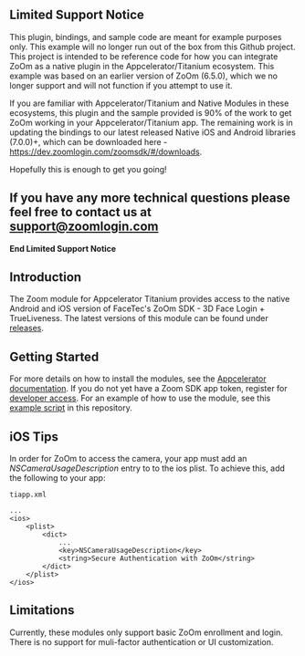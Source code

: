 **Limited Support Notice**
--------------------------
This plugin, bindings, and sample code are meant for example purposes only.  This example will no longer run out of the box from this Github project.  This project is intended to be reference code for how you can integrate ZoOm as a native plugin in the Appcelerator/Titanium ecosystem.  This example was based on an earlier version of ZoOm (6.5.0), which we no longer support and will not function if you attempt to use it.

If you are familiar with Appcelerator/Titanium and Native Modules in these ecosystems, this plugin and the sample provided is 90% of the work to get ZoOm working in your Appcelerator/Titanium app.  The remaining work is in updating the bindings to our latest released Native iOS and Android libraries (7.0.0)+, which can be downloaded here - https://dev.zoomlogin.com/zoomsdk/#/downloads.

Hopefully this is enough to get you going!

If you have any more technical questions please feel free to contact us at support@zoomlogin.com
------------------------------
**End Limited Support Notice**

Introduction
---------
The Zoom module for Appcelerator Titanium provides access to the native Android and iOS version of  FaceTec's ZoOm SDK - 3D Face Login + TrueLiveness.  The latest versions of this module can be found under [releases](https://github.com/facetec/titanium-module-zoom/releases).

Getting Started
---------
For more details on how to install the modules, see the [Appcelerator documentation](http://docs.appcelerator.com/platform/latest/#!/guide/Using_a_Module).  If you do not yet have a Zoom SDK app token, register for [developer access](https://dev.zoomlogin.com/).  For an example of how to use the module, see this [example script](https://github.com/facetec/titanium-module-zoom/blob/master/example/app.js) in this repository.

iOS Tips
---------
In order for ZoOm to access the camera, your app must add an *NSCameraUsageDescription* entry to to the ios plist.  To achieve this, add the following to your app:

```
tiapp.xml

...
<ios>
    <plist>
        <dict>
            ...
            <key>NSCameraUsageDescription</key>
            <string>Secure Authentication with ZoOm</string>
        </dict>
    </plist>
</ios>
```

Limitations
----------
Currently, these modules only support basic ZoOm enrollment and login.  There is no support for muli-factor authentication or UI customization.
